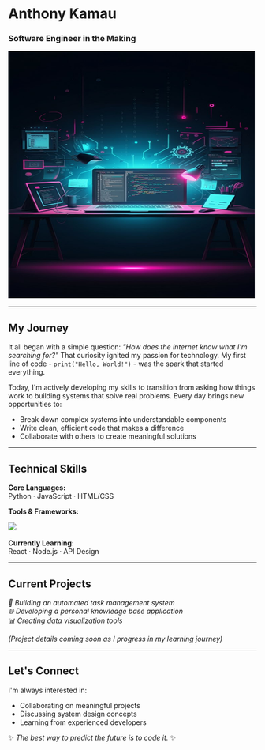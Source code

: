# Anthony Kamau  
### Software Engineer in the Making  


<img src="./assets/code.jpg" alt="Description" width="500" height="500">

---

## My Journey  

It all began with a simple question: *"How does the internet know what I'm searching for?"* That curiosity ignited my passion for technology. My first line of code - `print("Hello, World!")` - was the spark that started everything.  

Today, I'm actively developing my skills to transition from asking how things work to building systems that solve real problems. Every day brings new opportunities to:  
- Break down complex systems into understandable components  
- Write clean, efficient code that makes a difference  
- Collaborate with others to create meaningful solutions  

---

## Technical Skills  

**Core Languages:**  
Python · JavaScript · HTML/CSS  

**Tools & Frameworks:**  


<p align="left">
  <img src="https://skillicons.dev/icons?i=html,css,python,django,git,github,linux,vscode" />
</p> 

**Currently Learning:**  
React · Node.js · API Design  

---

## Current Projects  

*🔧 Building an automated task management system*  
*🌐 Developing a personal knowledge base application*  
*📊 Creating data visualization tools*  

*(Project details coming soon as I progress in my learning journey)*  

---


## Let's Connect  

I'm always interested in:  
- Collaborating on meaningful projects  
- Discussing system design concepts  
- Learning from experienced developers  

✨ *The best way to predict the future is to code it.* ✨
